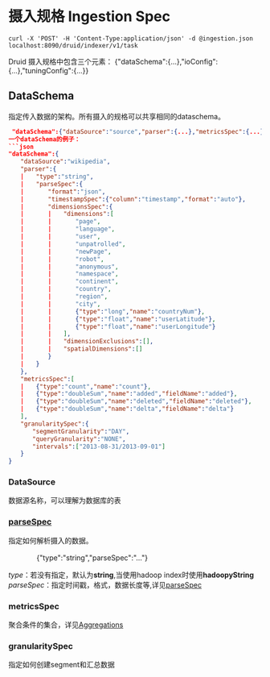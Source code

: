 # 摄入规格 Ingestion Spec
    curl -X 'POST' -H 'Content-Type:application/json' -d @ingestion.json localhost:8090/druid/indexer/v1/task
Druid 摄入规格中包含三个元素：
    {"dataSchema":{...},"ioConfig":{...},"tuningConfig":{...}}
## DataSchema
指定传入数据的架构。所有摄入的规格可以共享相同的dataschema。
```json
 "dataSchema":{"dataSource":"source","parser":{...},"metricsSpec":{...},granularitySpec:{...}}```
一个dataSchema的例子：
```json
"dataSchema":{
　　"dataSource":"wikipedia",
　　"parser":{
　　|　　"type":"string",
　　|　　"parseSpec":{
　　|　　　　"format":"json",
　　|　　　　"timestampSpec":{"column":"timestamp","format":"auto"},
　　|　　　　"dimensionsSpec":{
　　|　　　　|　　"dimensions":[
　　|　　　　|　　　　"page",
　　|　　　　|　　　　"language",
　　|　　　　|　　　　"user",
　　|　　　　|　　　　"unpatrolled",
　　|　　　　|　　　　"newPage",
　　|　　　　|　　　　"robot",
　　|　　　　|　　　　"anonymous",
　　|　　　　|　　　　"namespace",
　　|　　　　|　　　　"continent",
　　|　　　　|　　　　"country",
　　|　　　　|　　　　"region",
　　|　　　　|　　　　"city",
　　|　　　　|　　　　{"type":"long","name":"countryNum"},
　　|　　　　|　　　　{"type":"float","name":"userLatitude"},
　　|　　　　|　　　　{"type":"float","name":"userLongitude"}
　　|　　　　|　　],
　　|　　　　|　　"dimensionExclusions":[],
　　|　　　　|　　"spatialDimensions":[]
　　|　　　　}
　　|　　}
　　},
　　"metricsSpec":[
　　|　　{"type":"count","name":"count"},
　　|　　{"type":"doubleSum","name":"added","fieldName":"added"},
　　|　　{"type":"doubleSum","name":"deleted","fieldName":"deleted"},
　　|　　{"type":"doubleSum","name":"delta","fieldName":"delta"}
　　],
　　"granularitySpec":{
　　　　"segmentGranularity":"DAY",
　　　　"queryGranularity":"NONE",
　　　　"intervals":["2013-08-31/2013-09-01"]
　　}
}
```
### DataSource
数据源名称，可以理解为数据库的表
### [parseSpec](/ingestion-spec/dataschema/parsespec.md "parseSpec")
指定如何解析摄入的数据。

　　　　{"type":"string","parseSpec":"..."}

_type_：若没有指定，默认为**string**,当使用hadoop index时使用**hadoopyString**
_parseSpec_：指定时间戳，格式，数据长度等,详见[parseSpec](/ingestion-spec/dataschema/parsespec.md "parseSpec") 
### metricsSpec
聚合条件的集合，详见[Aggregations](/ingestion-spec/dataschema/aggregations.md "Aggregations")
### granularitySpec
指定如何创建segment和汇总数据


